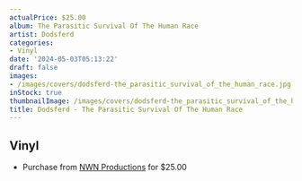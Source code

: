 ```yaml
---
actualPrice: $25.00
album: The Parasitic Survival Of The Human Race
artist: Dodsferd
categories:
- Vinyl
date: '2024-05-03T05:13:22'
draft: false
images:
- /images/covers/dodsferd-the_parasitic_survival_of_the_human_race.jpg
inStock: true
thumbnailImage: /images/covers/dodsferd-the_parasitic_survival_of_the_human_race-thumb.jpg
title: Dodsferd - The Parasitic Survival Of The Human Race
---
```


## Vinyl
* Purchase from [NWN Productions](http://shop.nwnprod.com/index.php?route=product/product&path=75&product_id=32363&sort=pd.name&order=ASC) for $25.00
